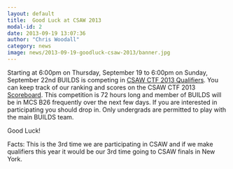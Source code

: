 ```yaml
---
layout: default
title:  Good Luck at CSAW 2013
modal-id: 2
date: 2013-09-19 13:07:36
author: "Chris Woodall"
category: news
image: news/2013-09-19-goodluck-csaw-2013/banner.jpg
---
```


Starting at 6:00pm on Thursday, September 19 to 6:00pm on Sunday, September 22nd BUILDS
is competing in [CSAW CTF 2013 Qualifiers](https://ctf.isis.poly.edu/). You can keep
track of our ranking and scores on the CSAW CTF 2013 [Scoreboard](https://ctf.isis.poly.edu/scoreboard/).
This competition is 72 hours long and member of BUILDS will be in MCS B26 frequently
over the next few days. If you are interested in participating you should drop in.
Only undergrads are permitted to play with the main BUILDS team.

Good Luck!

<!-- more -->

Facts: This is the 3rd time we are participating in CSAW and if we make qualifiers this
year it would be our 3rd time going to CSAW finals in New York.
